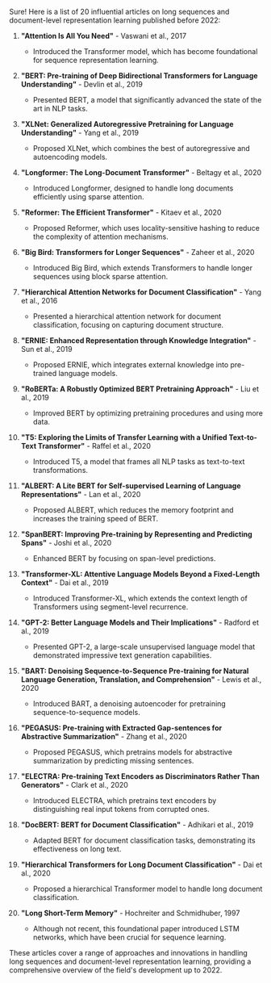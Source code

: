Sure! Here is a list of 20 influential articles on long sequences and document-level representation learning published before 2022:

1. **"Attention Is All You Need"** - Vaswani et al., 2017
   - Introduced the Transformer model, which has become foundational for sequence representation learning.

2. **"BERT: Pre-training of Deep Bidirectional Transformers for Language Understanding"** - Devlin et al., 2019
   - Presented BERT, a model that significantly advanced the state of the art in NLP tasks.

3. **"XLNet: Generalized Autoregressive Pretraining for Language Understanding"** - Yang et al., 2019
   - Proposed XLNet, which combines the best of autoregressive and autoencoding models.

4. **"Longformer: The Long-Document Transformer"** - Beltagy et al., 2020
   - Introduced Longformer, designed to handle long documents efficiently using sparse attention.

5. **"Reformer: The Efficient Transformer"** - Kitaev et al., 2020
   - Proposed Reformer, which uses locality-sensitive hashing to reduce the complexity of attention mechanisms.

6. **"Big Bird: Transformers for Longer Sequences"** - Zaheer et al., 2020
   - Introduced Big Bird, which extends Transformers to handle longer sequences using block sparse attention.

7. **"Hierarchical Attention Networks for Document Classification"** - Yang et al., 2016
   - Presented a hierarchical attention network for document classification, focusing on capturing document structure.

8. **"ERNIE: Enhanced Representation through Knowledge Integration"** - Sun et al., 2019
   - Proposed ERNIE, which integrates external knowledge into pre-trained language models.

9. **"RoBERTa: A Robustly Optimized BERT Pretraining Approach"** - Liu et al., 2019
   - Improved BERT by optimizing pretraining procedures and using more data.

10. **"T5: Exploring the Limits of Transfer Learning with a Unified Text-to-Text Transformer"** - Raffel et al., 2020
    - Introduced T5, a model that frames all NLP tasks as text-to-text transformations.

11. **"ALBERT: A Lite BERT for Self-supervised Learning of Language Representations"** - Lan et al., 2020
    - Proposed ALBERT, which reduces the memory footprint and increases the training speed of BERT.

12. **"SpanBERT: Improving Pre-training by Representing and Predicting Spans"** - Joshi et al., 2020
    - Enhanced BERT by focusing on span-level predictions.

13. **"Transformer-XL: Attentive Language Models Beyond a Fixed-Length Context"** - Dai et al., 2019
    - Introduced Transformer-XL, which extends the context length of Transformers using segment-level recurrence.

14. **"GPT-2: Better Language Models and Their Implications"** - Radford et al., 2019
    - Presented GPT-2, a large-scale unsupervised language model that demonstrated impressive text generation capabilities.

15. **"BART: Denoising Sequence-to-Sequence Pre-training for Natural Language Generation, Translation, and Comprehension"** - Lewis et al., 2020
    - Introduced BART, a denoising autoencoder for pretraining sequence-to-sequence models.

16. **"PEGASUS: Pre-training with Extracted Gap-sentences for Abstractive Summarization"** - Zhang et al., 2020
    - Proposed PEGASUS, which pretrains models for abstractive summarization by predicting missing sentences.

17. **"ELECTRA: Pre-training Text Encoders as Discriminators Rather Than Generators"** - Clark et al., 2020
    - Introduced ELECTRA, which pretrains text encoders by distinguishing real input tokens from corrupted ones.

18. **"DocBERT: BERT for Document Classification"** - Adhikari et al., 2019
    - Adapted BERT for document classification tasks, demonstrating its effectiveness on long text.

19. **"Hierarchical Transformers for Long Document Classification"** - Dai et al., 2020
    - Proposed a hierarchical Transformer model to handle long document classification.

20. **"Long Short-Term Memory"** - Hochreiter and Schmidhuber, 1997
    - Although not recent, this foundational paper introduced LSTM networks, which have been crucial for sequence learning.

These articles cover a range of approaches and innovations in handling long sequences and document-level representation learning, providing a comprehensive overview of the field's development up to 2022.